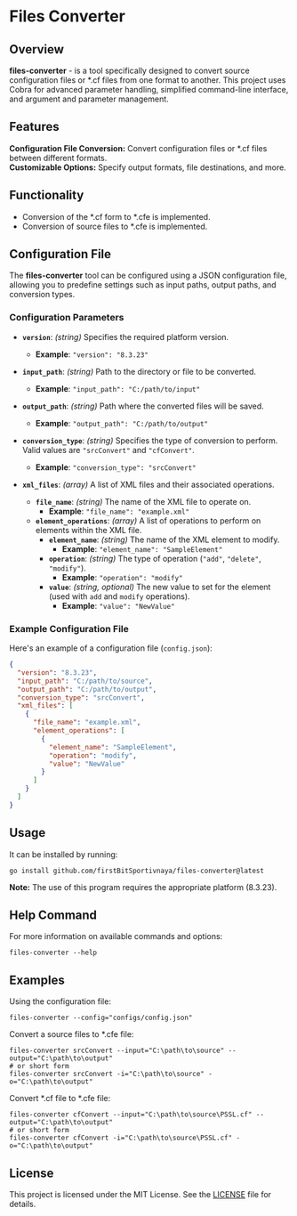 # Files Converter

## Overview

**files-converter** - is a tool specifically designed to convert source configuration files or *.cf files from one format to another. This project uses Cobra for advanced parameter handling, simplified command-line interface, and argument and parameter management.

## Features
**Configuration File Conversion:** Convert configuration files or *.cf files between different formats.  
**Customizable Options:** Specify output formats, file destinations, and more.  

## Functionality
- Conversion of the *.cf form to *.cfe is implemented.
- Conversion of source files to *.cfe is implemented.

## Configuration File
The **files-converter** tool can be configured using a JSON configuration file, allowing you to predefine settings such as input paths, output paths, and conversion types.

### Configuration Parameters

- **`version`**: *(string)* Specifies the required platform version.
  - **Example**: `"version": "8.3.23"`

- **`input_path`**: *(string)* Path to the directory or file to be converted.
  - **Example**: `"input_path": "C:/path/to/input"`

- **`output_path`**: *(string)* Path where the converted files will be saved.
  - **Example**: `"output_path": "C:/path/to/output"`

- **`conversion_type`**: *(string)* Specifies the type of conversion to perform. Valid values are `"srcConvert"` and `"cfConvert"`.
  - **Example**: `"conversion_type": "srcConvert"`

- **`xml_files`**: *(array)* A list of XML files and their associated operations.
  - **`file_name`**: *(string)* The name of the XML file to operate on.
    - **Example**: `"file_name": "example.xml"`
  - **`element_operations`**: *(array)* A list of operations to perform on elements within the XML file.
    - **`element_name`**: *(string)* The name of the XML element to modify.
      - **Example**: `"element_name": "SampleElement"`
    - **`operation`**: *(string)* The type of operation (`"add"`, `"delete"`, `"modify"`).
      - **Example**: `"operation": "modify"`
    - **`value`**: *(string, optional)* The new value to set for the element (used with `add` and `modify` operations).
      - **Example**: `"value": "NewValue"`

### Example Configuration File

Here's an example of a configuration file (`config.json`):

```json
{
  "version": "8.3.23",
  "input_path": "C:/path/to/source",
  "output_path": "C:/path/to/output",
  "conversion_type": "srcConvert",
  "xml_files": [
    {
      "file_name": "example.xml",
      "element_operations": [
        {
          "element_name": "SampleElement",
          "operation": "modify",
          "value": "NewValue"
        }
      ]
    }
  ]
}
```

## Usage
It can be installed by running:
``` shell
go install github.com/firstBitSportivnaya/files-converter@latest
```
**Note:**  The use of this program requires the appropriate platform (8.3.23).

## Help Command
For more information on available commands and options:
``` shell
files-converter --help
```

## Examples
Using the configuration file:
``` shell
files-converter --config="configs/config.json"
```
Convert a source files to *.cfe file:
``` shell
files-converter srcConvert --input="C:\path\to\source" --output="C:\path\to\output"
# or short form
files-converter srcConvert -i="C:\path\to\source" -o="C:\path\to\output"
```
Convert *.cf file to *.cfe file:
``` shell
files-converter cfConvert --input="C:\path\to\source\PSSL.cf" --output="C:\path\to\output"
# or short form
files-converter cfConvert -i="C:\path\to\source\PSSL.cf" -o="C:\path\to\output"
```

## License
This project is licensed under the MIT License. See the [LICENSE](LICENSE) file for details.

